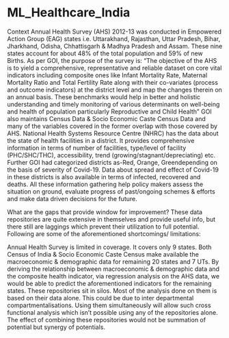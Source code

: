 # ML_Healthcare_India
Context Annual Health Survey (AHS) 2012-13 was conducted in Empowered Action Group (EAG) states i.e. Uttarakhand, Rajasthan, Uttar Pradesh, Bihar, Jharkhand, Odisha, Chhattisgarh & Madhya Pradesh and Assam. These nine states account for about 48% of the total population and 59% of new Births. As per GOI, the purpose of the survey is: “The objective of the AHS is to yield a comprehensive, representative and reliable dataset on core vital indicators including composite ones like Infant Mortality Rate, Maternal Mortality Ratio and Total Fertility Rate along with their co-variates (process and outcome indicators) at the district level and map the changes therein on an annual basis. These benchmarks would help in better and holistic understanding and timely monitoring of various determinants on well-being and health of population particularly Reproductive and Child Health” GOI also maintains Census Data & Socio Economic Caste Census Data and many of the variables covered in the former overlap with those covered by AHS. National Health Systems Resource Centre (NHRC) has the data about the state of health facilities in a district. It provides comprehensive information in terms of number of facilities, type/level of facility (PHC/SHC/THC), accessibility, trend (growing/stagnant/depreciating) etc. Further GOI had categorized districts as-Red, Orange, Greendepending on the basis of severity of Covid-19. Data about spread and effect of Covid-19 in these districts is also available in terms of infected, recovered and deaths. All these information gathering help policy makers assess the situation on ground, evaluate progress of past/ongoing schemes & efforts and make data driven decisions for the future.

What are the gaps that provide window for improvement? These data repositories are quite extensive in themselves and provide useful info, but there still are laggings which prevent their utilization to full potential. Following are some of the aforementioned shortcomings/ limitations:

Annual Health Survey is limited in coverage. It covers only 9 states. Both Census of India & Socio Economic Caste Census make available the macroeconomic & demographic data for remaining 20 states and 7 UTs. By deriving the relationship between macroeconomic & demographic data and the composite health indicator, via regression analysis on the AHS data, we would be able to predict the aforementioned indicators for the remaining states.
These repositories sit in silos. Most of the analysis done on them is based on their data alone. This could be due to inter departmental compartmentalisations. Using them simultaneously will allow such cross functional analysis which isn’t possible using any of the repositories alone. The effect of combining these repositories would not be summation of potential but synergy of potentials.
